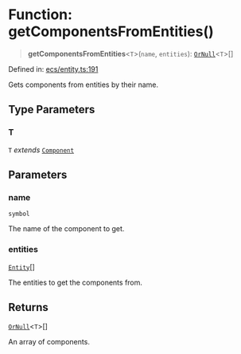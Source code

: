 # Function: getComponentsFromEntities()

> **getComponentsFromEntities**\<`T`\>(`name`, `entities`): [`OrNull`](../type-aliases/OrNull.md)\<`T`\>[]

Defined in: [ecs/entity.ts:191](https://github.com/Forge-Game-Engine/Forge/blob/80c88dbc1226e2ea185d187b85121eb9c3da7ead/src/ecs/entity.ts#L191)

Gets components from entities by their name.

## Type Parameters

### T

`T` *extends* [`Component`](../interfaces/Component.md)

## Parameters

### name

`symbol`

The name of the component to get.

### entities

[`Entity`](../classes/Entity.md)[]

The entities to get the components from.

## Returns

[`OrNull`](../type-aliases/OrNull.md)\<`T`\>[]

An array of components.
